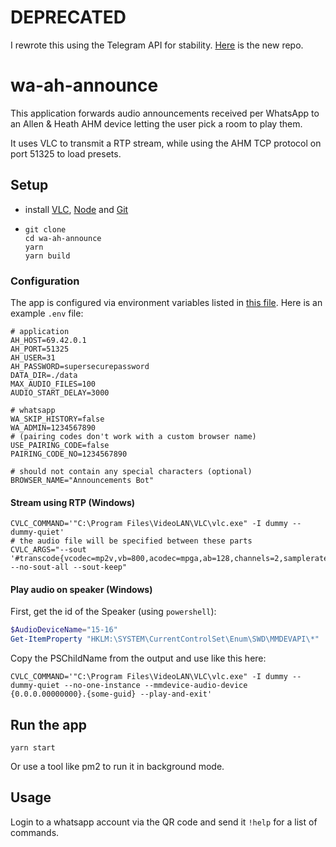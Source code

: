 # DEPRECATED

I rewrote this using the Telegram API for stability. [Here](https://github.com/garzj/tg-voice-relay) is the new repo.

# wa-ah-announce

This application forwards audio announcements received per WhatsApp to an Allen & Heath AHM device letting the user pick a room to play them.

It uses VLC to transmit a RTP stream, while using the AHM TCP protocol on port 51325 to load presets.

## Setup

- install [VLC](https://www.videolan.org/vlc/index.de.html), [Node](https://nodejs.org/en/download) and [Git](https://git-scm.com/downloads)
- ```
  git clone
  cd wa-ah-announce
  yarn
  yarn build
  ```

### Configuration

The app is configured via environment variables listed in [this file](./src/config/env.ts). Here is an example `.env` file:

```
# application
AH_HOST=69.42.0.1
AH_PORT=51325
AH_USER=31
AH_PASSWORD=supersecurepassword
DATA_DIR=./data
MAX_AUDIO_FILES=100
AUDIO_START_DELAY=3000

# whatsapp
WA_SKIP_HISTORY=false
WA_ADMIN=1234567890
# (pairing codes don't work with a custom browser name)
USE_PAIRING_CODE=false
PAIRING_CODE_NO=1234567890

# should not contain any special characters (optional)
BROWSER_NAME="Announcements Bot"
```

#### Stream using RTP (Windows)

```
CVLC_COMMAND='"C:\Program Files\VideoLAN\VLC\vlc.exe" -I dummy --dummy-quiet'
# the audio file will be specified between these parts
CVLC_ARGS="--sout '#transcode{vcodec=mp2v,vb=800,acodec=mpga,ab=128,channels=2,samplerate=48000,scodec=none}:rtp{dst=192.168.2.8,port=5004,mux=ts,sap,name=Announcement}' --no-sout-all --sout-keep"
```

#### Play audio on speaker (Windows)

First, get the id of the Speaker (using `powershell`):

```powershell
$AudioDeviceName="15-16"
Get-ItemProperty "HKLM:\SYSTEM\CurrentControlSet\Enum\SWD\MMDEVAPI\*" | Where-Object {($_.FriendlyName -Match $AudioDeviceName) -and ($_.PSChildName -Match "0\.0\.0")} | Select-Object -Property FriendlyName,PSChildName
```

Copy the PSChildName from the output and use like this here:

```
CVLC_COMMAND='"C:\Program Files\VideoLAN\VLC\vlc.exe" -I dummy --dummy-quiet --no-one-instance --mmdevice-audio-device {0.0.0.00000000}.{some-guid} --play-and-exit'
```

## Run the app

```
yarn start
```

Or use a tool like pm2 to run it in background mode.

## Usage

Login to a whatsapp account via the QR code and send it `!help` for a list of commands.
